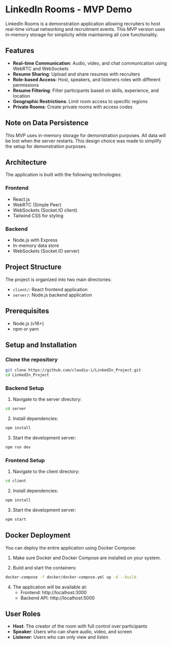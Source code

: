 # LinkedIn Rooms - MVP Demo

LinkedIn Rooms is a demonstration application allowing recruiters to host real-time virtual networking and recruitment events. This MVP version uses in-memory storage for simplicity while maintaining all core functionality.

## Features

- **Real-time Communication**: Audio, video, and chat communication using WebRTC and WebSockets
- **Resume Sharing**: Upload and share resumes with recruiters
- **Role-based Access**: Host, speakers, and listeners roles with different permissions
- **Resume Filtering**: Filter participants based on skills, experience, and location
- **Geographic Restrictions**: Limit room access to specific regions
- **Private Rooms**: Create private rooms with access codes

## Note on Data Persistence

This MVP uses in-memory storage for demonstration purposes. All data will be lost when the server restarts. This design choice was made to simplify the setup for demonstration purposes.

## Architecture

The application is built with the following technologies:

### Frontend
- React.js
- WebRTC (Simple Peer)
- WebSockets (Socket.IO client)
- Tailwind CSS for styling

### Backend
- Node.js with Express
- In-memory data store
- WebSockets (Socket.IO server)

## Project Structure

The project is organized into two main directories:

- `client/`: React frontend application
- `server/`: Node.js backend application

## Prerequisites

- Node.js (v16+)
- npm or yarn

## Setup and Installation

### Clone the repository

```bash
git clone https://github.com/claudiu-i/LinkedIn_Project.git
cd LinkedIn_Project
```

### Backend Setup

1. Navigate to the server directory:

```bash
cd server
```

2. Install dependencies:

```bash
npm install
```

3. Start the development server:

```bash
npm run dev
```

### Frontend Setup

1. Navigate to the client directory:

```bash
cd client
```

2. Install dependencies:

```bash
npm install
```

3. Start the development server:

```bash
npm start
```

## Docker Deployment

You can deploy the entire application using Docker Compose:

1. Make sure Docker and Docker Compose are installed on your system.

2. Build and start the containers:

```bash
docker-compose -f docker/docker-compose.yml up -d --build
```

4. The application will be available at:
   - Frontend: http://localhost:3000
   - Backend API: http://localhost:5000

## User Roles

- **Host**: The creator of the room with full control over participants
- **Speaker**: Users who can share audio, video, and screen
- **Listener**: Users who can only view and listen
<!-- 
## Important Notes for Demonstration

1. **Data Persistence**: All data is stored in-memory and will be lost when the server restarts. This is by design for the MVP demonstration.

2. **Authentication**: While the app uses Clerk for authentication, you'll need to set up your own Clerk account and configure it with the appropriate keys.

3. **Cross-Computer Access**: Users on different computers can join the same room by accessing the deployed application URL (e.g., http://server-ip:3000).

4. **Room Sharing**: To share a room with others, simply share the URL of the room (e.g., http://server-ip:3000/room/[room-id]). -->